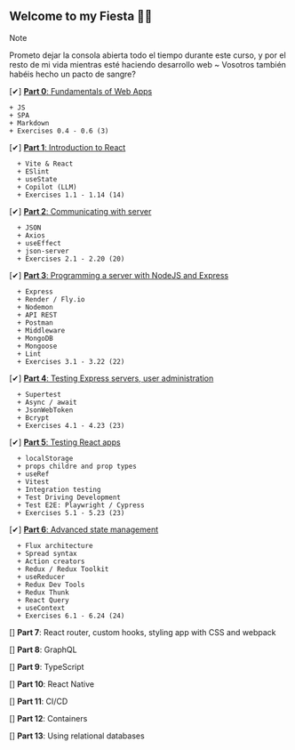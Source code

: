 ## Welcome to my Fiesta 🐱‍👤
> [!NOTE]
> Prometo dejar la consola abierta todo el tiempo durante este curso, y por el resto de mi vida mientras esté haciendo desarrollo web ~ Vosotros también habéis hecho un pacto de sangre?

  [✔] [**Part 0**: Fundamentals of Web Apps](./parte0/)

    + JS
    + SPA
    + Markdown
    + Exercises 0.4 - 0.6 (3)  

  [✔] [**Part 1**: Introduction to React](./parte1/)

      + Vite & React
      + ESlint
      + useState
      + Copilot (LLM)
      + Exercises 1.1 - 1.14 (14)

  [✔] [**Part 2**: Communicating with server](./parte2/)

      + JSON
      + Axios
      + useEffect
      + json-server
      + Exercises 2.1 - 2.20 (20)

  [✔] [**Part 3**: Programming a server with NodeJS and Express](https://github.com/Deividu44/fullStackOpenPart3)

      + Express
      + Render / Fly.io
      + Nodemon
      + API REST
      + Postman
      + Middleware
      + MongoDB
      + Mongoose
      + Lint
      + Exercises 3.1 - 3.22 (22)

  [✔] [**Part 4**: Testing Express servers, user administration](./parte4/)

      + Supertest
      + Async / await
      + JsonWebToken
      + Bcrypt
      + Exercises 4.1 - 4.23 (23) 

  [✔] [**Part 5**: Testing React apps](./parte5/)

      + localStorage
      + props childre and prop types
      + useRef
      + Vitest
      + Integration testing
      + Test Driving Development
      + Test E2E: Playwright / Cypress
      + Exercises 5.1 - 5.23 (23)
    
  [✔] [**Part 6**: Advanced state management](./parte6/)

      + Flux architecture
      + Spread syntax
      + Action creators
      + Redux / Redux Toolkit
      + useReducer
      + Redux Dev Tools
      + Redux Thunk
      + React Query
      + useContext
      + Exercises 6.1 - 6.24 (24)

  [] **Part 7**: React router, custom hooks, styling app with CSS and webpack

  [] **Part 8**: GraphQL

  [] **Part 9**: TypeScript

  [] **Part 10**: React Native

  [] **Part 11**: CI/CD

  [] **Part 12**: Containers

  [] **Part 13**: Using relational databases

